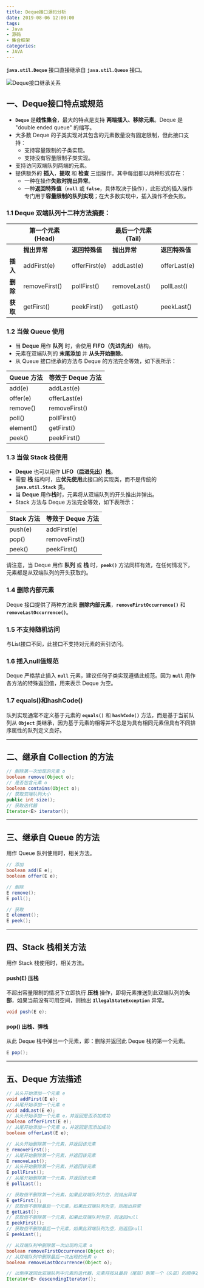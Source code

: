 ```yaml
---
title: Deque接口源码分析
date: 2019-08-06 12:00:00
tags:
- Java
- 源码
- 集合框架
categories:
- JAVA
---
```


**`java.util.Deque`** 接口直接继承自 **`java.util.Queue`** 接口。

![Deque接口继承关系](/images/javase/Deque-source-analysis/Deque1.png "Deque接口继承关系")

<!-- more -->

## 一、Deque接口特点或规范

- **`Deque`** 是**线性集合**，最大的特点是支持 **两端插入、移除元素**。Deque 是 "double ended queue" 的缩写。
- 大多数 Deque 的子类实现对其包含的元素数量没有固定限制，但此接口支持：
  - 支持容量限制的子类实现。
  - 支持没有容量限制子类实现。
- 支持访问双端队列两端的元素。
- 提供额外的 **插入**，**提取** 和 **检查** 三组操作。其中每组都以两种形式存在：
  - 一种在操作**失败时抛出异常**。
  - 一种**返回特殊值**（**`null`** 或 **`false`**，具体取决于操作），此形式的插入操作专门用于**容量限制的队列实现**；在大多数实现中，插入操作不会失败。

### 1.1 Deque 双端队列十二种方法摘要：

|  | 第一个元素(Head) |  | 最后一个元素(Tail) |  |
| --- | --- | --- | --- | --- |
|  | **抛出异常** |	**返回特殊值** | **抛出异常** | **返回特殊值** |
| **插入** | addFirst(e) | offerFirst(e) | addLast(e) | offerLast(e) |
| **删除** | removeFirst() | pollFirst() | removeLast() | pollLast() |
| **获取** | getFirst() | peekFirst() | getLast() | peekLast() |

### 1.2 当做 Queue 使用

- 当 **Deque** 用作 **队列** 时，会使用 **FIFO（先进先出）** 结构。
- 元素在双端队列的 **末尾添加** 并 **从头开始删除**。
- 从 Queue 接口继承的方法与 Deque 的方法完全等效，如下表所示：

| Queue 方法 | 等效于 Deque 方法 |
| --- | --- |
| add(e) | addLast(e) |
| offer(e) | offerLast(e) |
| remove() | removeFirst() |
| poll() | pollFirst() |
| element() | getFirst() |
| peek() | peekFirst() |

### 1.3 当做 Stack 栈使用

- **Deque** 也可以用作 **LIFO（后进先出）栈**。
- 需要 **栈** 结构时，应**优先使用**此接口的实现类，而不是传统的 **`java.util.Stack`** 类。
- 当 **Deque** 用作**栈**时，元素将从双端队列的开头推出并弹出。
- Stack 方法与 Deque 方法完全等效，如下表所示：

| Stack 方法 | 等效于 Deque 方法 |
| --- | --- |
|push(e) | addFirst(e) |
|pop() | removeFirst() |
|peek() | peekFirst() |

请注意，当 Deque 用作 **队列** 或 **栈** 时，**`peek()`** 方法同样有效，在任何情况下，元素都是从双端队列的开头获取的。

### 1.4 删除内部元素

Deque 接口提供了两种方法来 **删除内部元素**，**`removeFirstOccurrence()`** 和 **`removeLastOccurrence()`**。

### 1.5 不支持随机访问

与List接口不同，此接口不支持对元素的索引访问。

### 1.6 插入null值规范

Deque 严格禁止插入 **`null`** 元素，建议任何子类实现遵循此规范。因为 **`null`** 用作各方法的特殊返回值，用来表示 Deque 为空。

### 1.7 equals()和hashCode()

队列实现通常不定义基于元素的 **`equals()`** 和 **`hashCode()`** 方法，而是基于当前队列从 **`Object`** 类继承，因为基于元素的相等并不总是为具有相同元素但具有不同排序属性的队列定义良好。

---

## 二、继承自 Collection 的方法

```java
// 删除第一次出现的元素 o
boolean remove(Object o);
// 是否包含元素 o
boolean contains(Object o);
// 获取双端队列大小
public int size();
// 获取迭代器
Iterator<E> iterator();
```

---

## 三、继承自 Queue 的方法

用作 Queue 队列使用时，相关方法。
```java
// 添加
boolean add(E e);
boolean offer(E e);

// 删除
E remove();
E poll();

// 获取
E element();
E peek();
```

---

## 四、Stack 栈相关方法

用作 Stack 栈使用时，相关方法。

#### push(E) 压栈

不超出容量限制的情况下立即执行 **压栈** 操作，即将元素推送到此双端队列的**头部**，如果当前没有可用空间，则抛出 **`IllegalStateException`** 异常。
```java
void push(E e);
```

#### pop() 出栈、弹栈

从此 Deque 栈中弹出一个元素，即：删除并返回此 Deque 栈的第一个元素。
```java
E pop();
```

---

## 五、Deque 方法描述

```java
// 从头开始添加一个元素 e
void addFirst(E e);
// 从尾开始添加一个元素 e
void addLast(E e);
// 从头开始添加一个元素 e，并返回是否添加成功
boolean offerFirst(E e);
// 从尾开始添加一个元素 e，并返回是否添加成功
boolean offerLast(E e);

// 从头开始删除第一个元素，并返回该元素
E removeFirst();
// 从尾开始删除第一个元素，并返回该元素
E removeLast();
// 从头开始删除第一个元素，并返回该元素
E pollFirst();
// 从尾开始删除第一个元素，并返回该元素
E pollLast();

// 获取但不删除第一个元素，如果此双端队列为空，则抛出异常
E getFirst();
// 获取但不删除最后一个元素，如果此双端队列为空，则抛出异常
E getLast();
// 获取但不删除第一个元素，如果此双端队列为空，则返回null
E peekFirst();
// 获取但不删除最后一个元素，如果此双端队列为空，则返回null
E peekLast();

// 从双端队列中删除第一次出现的元素 o
boolean removeFirstOccurrence(Object o);
// 从双端队列中删除最后一次出现的元素 o
boolean removeLastOccurrence(Object o);

// 以倒序返回此双端队列中元素的迭代器，元素将按从最后（尾部）到第一个（头部）的顺序返回
Iterator<E> descendingIterator();
```
